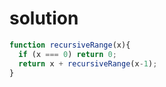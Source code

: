 # solution
```javascript
function recursiveRange(x){
  if (x === 0) return 0;
  return x + recursiveRange(x-1);
}
```